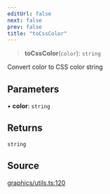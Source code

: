 ```yaml
---
editUrl: false
next: false
prev: false
title: "toCssColor"
---
```


> **toCssColor**(`color`): `string`

Convert color to CSS color string

## Parameters

• **color**: `string`

## Returns

`string`

## Source

[graphics/utils.ts:120](https://github.com/dgmjs/dgmjs/blob/6298c851d69b83f472385d1ebb3c937ddb56985d/packages/core/src/graphics/utils.ts#L120)
